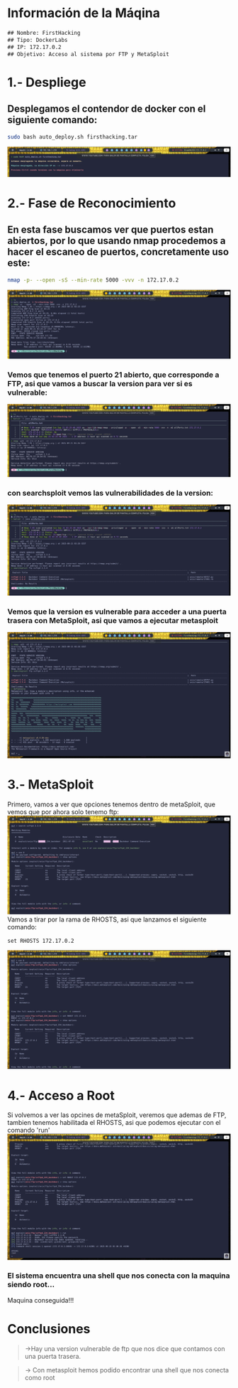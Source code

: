 # Información de la Máqina
    ## Nombre: FirstHacking
    ## Tipo: DockerLabs
    ## IP: 172.17.0.2
    ## Objetivo: Acceso al sistema por FTP y MetaSploit

# 1.- Despliege
## Desplegamos el contendor de docker con el siguiente comando:
```bash
sudo bash auto_deploy.sh firsthacking.tar
```
![Despliegue](First_Hacking_Despliegue_Contendor_Docker.png)

# 2.- Fase de Reconocimiento
## En esta fase buscamos ver que puertos estan abiertos, por lo que usando nmap procedemos a hacer el escaneo de puertos, concretamente uso este:
```bash
nmap -p- --open -sS --min-rate 5000 -vvv -n 172.17.0.2
``` 
![escaneo](First_Hacking_Escaneo_Puertos.png)
### Vemos que tenemos el puerto 21 abierto, que corresponde a FTP, asi que vamos a buscar la version para ver si es vulnerable:
![vulnerabilidad](First_Hacking_Escaneo_Versiones.png)
### con searchsploit vemos las vulnerabilidades de la version:
![busqueda](First_Hacking_Busqueda_Sploits.png)
### Vemos que la version es vulnerable para acceder a una puerta trasera con MetaSploit, asi que vamos a ejecutar metasploit
![metaSploit](First_Hacking_MetaSploit.png)

# 3.- MetaSploit
Primero, vamos a ver que opciones tenemos dentro de metaSploit, que vemos que por ahora solo tenemo ftp:
![opciones](First_Hacking_options_Meta.png)
Vamos a tirar por la rama de RHOSTS, asi que lanzamos el siguiente comando:
```metasploit
set RHOSTS 172.17.0.2
```
![rhosts](First_Hacking_RHOSTS_Meta.png)

# 4.- Acceso a Root
Si volvemos a ver las opcines de metaSploit, veremos que ademas de FTP, tambien tenemos habilitada el RHOSTS, asi que podemos ejecutar con el comando 'run'
![run](First_Hacking_root.png)
### El sistema encuentra una shell que nos conecta con la maquina siendo root...

Maquina conseguida!!!

# Conclusiones
> ->Hay una version vulnerable de ftp que nos dice que contamos con una puerta trasera.

> -> Con metasploit hemos podido encontrar una shell que nos conecta como root


